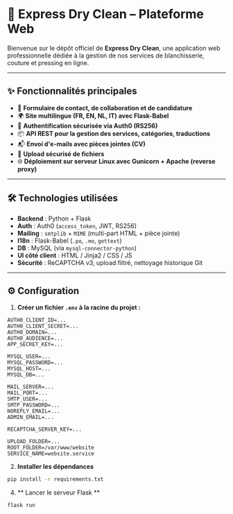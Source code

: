 # 🚀 Express Dry Clean – Plateforme Web

Bienvenue sur le dépôt officiel de **Express Dry Clean**, une application web professionnelle dédiée à la gestion de nos services de blanchisserie, couture et pressing en ligne.

---

## ✨ Fonctionnalités principales

- 🧾 **Formulaire de contact, de collaboration et de candidature**
- 🌍 **Site multilingue (FR, EN, NL, IT) avec Flask-Babel**
- 🔐 **Authentification sécurisée via Auth0 (RS256)**
- 📦 **API REST pour la gestion des services, catégories, traductions**
- 📬 **Envoi d'e-mails avec pièces jointes (CV)**
- 📁 **Upload sécurisé de fichiers**
- 🌐 **Déploiement sur serveur Linux avec Gunicorn + Apache (reverse proxy)**

---

## 🛠 Technologies utilisées

- **Backend** : Python + Flask
- **Auth** : Auth0 (`access_token`, JWT, RS256)
- **Mailing** : `smtplib` + `MIME` (multi-part HTML + pièce jointe)
- **I18n** : Flask-Babel (`.po`, `.mo`, `gettext`)
- **DB** : MySQL (via `mysql-connector-python`)
- **UI côté client** : HTML / Jinja2 / CSS / JS
- **Sécurité** : ReCAPTCHA v3, upload filtré, nettoyage historique Git

---

## ⚙️ Configuration

1. **Créer un fichier `.env` à la racine du projet :**

```env
AUTH0_CLIENT_ID=...
AUTH0_CLIENT_SECRET=...
AUTH0_DOMAIN=...
AUTH0_AUDIENCE=...
APP_SECRET_KEY=...

MYSQL_USER=...
MYSQL_PASSWORD=...
MYSQL_HOST=...
MYSQL_DB=...

MAIL_SERVER=...
MAIL_PORT=...
SMTP_USER=...
SMTP_PASSWORD=...
NOREPLY_EMAIL=...
ADMIN_EMAIL=...

RECAPTCHA_SERVER_KEY=...

UPLOAD_FOLDER=...
ROOT_FOLDER=/var/www/website
SERVICE_NAME=website.service
```

2. **Installer les dépendances**
```bash
pip install -r requirements.txt
```
4. ** Lancer le serveur Flask **
```bash
flask run
```


